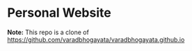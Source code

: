# Personal Website
**Note:** This repo is a clone of https://github.com/varadbhogayata/varadbhogayata.github.io